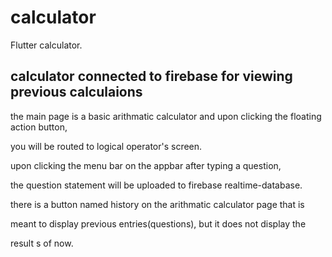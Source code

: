 # calculator

Flutter calculator.

## calculator connected to firebase for viewing previous calculaions

the main page is a basic arithmatic calculator and upon clicking the floating action button,

you will be routed to logical operator's screen.

upon clicking the menu bar on the appbar after typing a question,

the question statement will be uploaded to firebase realtime-database.

there is a button named history on the arithmatic calculator page that is 

meant to display previous entries(questions), but it does not display the 

result s of now.




